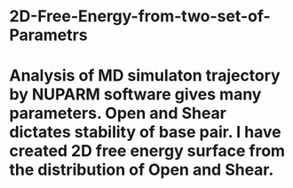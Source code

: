 # 2D-Free-Energy-from-two-set-of-Parametrs
# Analysis of MD simulaton trajectory by NUPARM software gives many parameters. Open and Shear dictates stability  of base pair. I have created 2D free energy surface from the distribution of Open and Shear.
